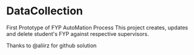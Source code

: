 # DataCollection
First Prototype of FYP AutoMation Process
This project creates, updates and delete student's FYP against respective supervisors.


Thanks to @aliirz for github solution 
